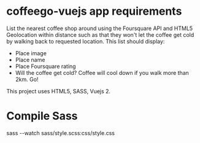 # coffeego-vuejs app requirements
List the nearest coffee shop around using the Foursquare API and HTML5 Geolocation within distance such as that they won't let the coffee get cold by walking back to requested location. This list should display:
- Place image
- Place name
- Place Foursquare rating
- Will the coffee get cold?
Coffee will cool down if you walk more than 2km. Go!

This project uses HTML5, SASS, Vuejs 2.

# Compile Sass
sass --watch sass/style.scss:css/style.css